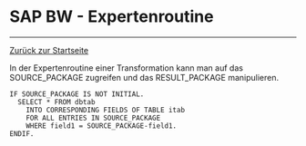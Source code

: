 # SAP BW - Expertenroutine
---

[Zurück zur Startseite](https://wolfgangzeller.github.io/ABAP-for-SAP-BW/)

In der Expertenroutine einer Transformation kann man auf das SOURCE_PACKAGE zugreifen und das RESULT_PACKAGE manipulieren.
```abap
IF SOURCE_PACKAGE IS NOT INITIAL.
  SELECT * FROM dbtab
    INTO CORRESPONDING FIELDS OF TABLE itab
    FOR ALL ENTRIES IN SOURCE_PACKAGE
    WHERE field1 = SOURCE_PACKAGE-field1.
ENDIF.
```
